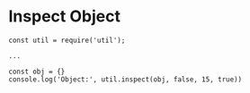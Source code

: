 # Inspect Object

```
const util = require('util');

...

const obj = {}
console.log('Object:', util.inspect(obj, false, 15, true))
```
